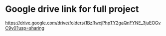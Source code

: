 # Google drive link for full project

https://drive.google.com/drive/folders/1BzRwcjPhpTY2gaQnFYNE_3juEOGvC9y0?usp=sharing
